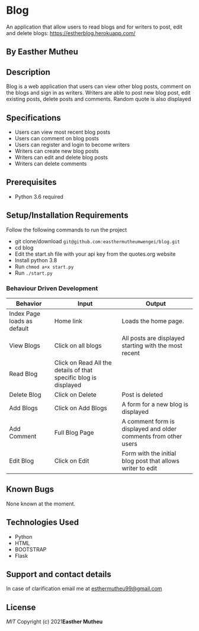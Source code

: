 # Blog
An application that allow users to read blogs and for writers to post, edit and delete blogs:
https://estherblog.herokuapp.com/ 
## By Easther Mutheu

## Description
Blog is a web application that users can view other blog posts, comment on the blogs and sign in as writers. Writers are able to post new blog post, edit existing posts, delete posts and comments. Random quote is also displayed 

## Specifications
* Users can view most recent blog posts
* Users can comment on blog posts
* Users can register and login to become writers
* Writers can create new blog posts
* Writers can edit and delete blog posts
* Writers can delete comments

## Prerequisites
* Python 3.6 required

## Setup/Installation Requirements
Follow the following commands to run the project
* git clone/download ```git@github.com:easthermutheumwengei/blog.git```
* cd blog
* Edit the start.sh file with your api key from the quotes.org website
* Install python 3.8
* Run ```chmod a+x start.py```
* Run ```./start.py```

### Behaviour Driven Development
| Behavior            | Input                         | Output                        |
| ------------------- | ----------------------------- | ----------------------------- |
| Index Page loads as default | Home link | Loads the home page. |
| View Blogs| Click on all blogs | All posts are displayed starting with the most recent|
| Read Blog | Click on Read  All the details of that specific blog is displayed|
| Delete Blog | Click on Delete | Post is deleted|
| Add Blogs| Click on Add Blogs| A form for a new blog is displayed|
| Add Comment| Full Blog Page| A comment form is displayed and older comments from other users|
| Edit Blog | Click on Edit | Form with the initial blog post that allows writer to edit|




## Known Bugs
None known at the moment.

## Technologies Used
* Python
* HTML
* BOOTSTRAP
* Flask

## Support and contact details
In case of clarification email me at esthermutheu99@gmail.com

## License
*MIT*
Copyright (c) 2021**Easther Mutheu**